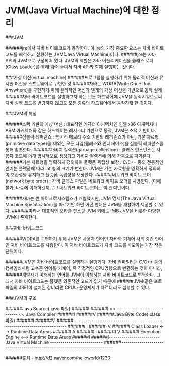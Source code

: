 # JVM(Java Virtual Machine)에 대한 정리


###JVM

######jre에서 자바 바이트코드가 동작한다. 이 jre의 가장 중요한 요소는 자바 바이트코드를 해석하고 싶행하는 JVM(Java Virtual Machine)이다.
######jre는 자바 API와 JVM으로 구성되어 있다. JVM의 역할은 자바 어플리케이션을 클래스 로더(Class Loader)를 통해 읽어 들여서 자바 API와 함께 실행하는 것이다.

###가상 머신(virtual machine) 
######프로그램을 실행하기 위해 물리적 머신과 유사한 머신을 소프트웨어로 구현한 것
######자바는 WORA(Write Once Run Anywhere)를 구현하기 위해 물리적인 머신과 별개의 가상 머신을 기반으로 동작 설계
######자바 바이트코드를 실행하고자 하는 모든 하드웨어에 JVM을 동작시킴으로써 자바 실행 코드를 변경하지 않고도 모든 종류의 하드웨어에서 동작하게 한 것이다.

###JVM의 특징

######스택 기반의 가상 머신 : 대표적인 커퓨터 아키텍처인 인텔 x86 아케텍처나 ARM 아케텍처와 같은 하드웨어는 레지스터 기반으로 동작, JVM은 스택 기반이다.
######심볼릭 레퍼런스 : 명시적 메모리 주소 기반의 레퍼런스가 아닌, 기본 자료형(primitive data type)을 제외한 모든 타입(클래스와 인터페이스)을 심볼릭 레퍼런스를 통해 참조한다.
######가비지 컬렉션(garbage collection) : 클래스 인스턴스는 사용자 코드에 의해 명시적으로 생성되고 가비지 컬렉션에 의해 자동으로 파괴된다.
######기본 자료형을 명확하게 정의하여 플랫폼 독립성 보장 : C/C++ 등의 전통적인 언어는 플랫폼에 따라 int 형의 크기가 변한다. JVM은 기본 자료형을 명확하게 정의하여 호환성을 유지하고 플랫폼 독립성을 보장한다.
######네트워크 바이트 오더(network byte order) : 자바 클래스 파일은 네트워크 바이트 오더를 사용한다. (이해 불가, 나중에 이해하겠지...) / 네트워크 바이트 오더는 빅 엔디안이다.

######자바는 썬 마이크로시스템즈가 개발했지만, JVM 명세(The Java Virtual Machine Specification)를 따르기만 하면 어떤 벤더든 JVM을 개발하여 제공할 수 있다. 
######따라서 대표적인 오라클 핫스팟 JVM 외에도 IMB JVM을 비롯한 다양한 JVM이 존재한다.


###자바 바이트코드

######WORA를 구현하기 위해 JVM은 사용자 언어인 자바와 기계어 사의 중간 언어인 자바 바이트코드를 사용한다. 이 자바 바이트코드가 자바 코드를 배포하는 가장 작은 단위이다.


######JVM은 자바 바이트코드를 실행하는 실행기다. 자바 컴파일러는 C/C++ 등의 컴파일러처럼 고수준 언어를 기계어, 즉 직접적인 CPU명령으로 변환하는 것이 아니라,
######개발자가 이해하는 언어를 JVM이 이해하는 자바 바이트코드로 번역한다. 그래서 자바 바이트코드는 플랫폼 의존적인 코드가 없기 때문에 ######JVM(같은 프로파일의 JRE)이 설치된 장비라면 CPU나 운영체제가 다르더라도 실행할 수 있다.

###JVM의 구조


######Java Source(.java 파일)
######l
######l << ----------------------------- << Java Compiler
######l
######V
######Java Byte Code(.class 파일)
######l
######V
######--------------------------------------------------------------------------
######l    l
######l    V
######l    Class Loader <--> Runtime Data Areas
######l    A
######l    l
######l    V
######l    Execution Engine <--> Runtime Data Areas
######l
######l------------------------- Java Virtual Machine --------------------------
######--------------------------------------------------------------------------


######출처 - http://d2.naver.com/helloworld/1230




